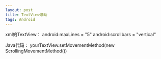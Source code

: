 ```yaml
---
layout: post
title: TextView滚动
tags: Android
---
```


xml的TextView：
android:maxLines = "5"
android:scrollbars = "vertical"

Java代码：
yourTextView.setMovementMethod(new ScrollingMovementMethod())

